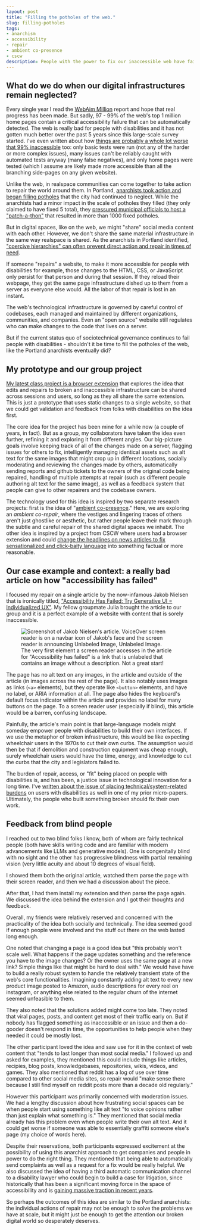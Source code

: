 ```yaml
---
layout: post
title: "Filling the potholes of the web."
slug: filling-potholes
tags:
- anarchism
- accessibility
- repair
- ambient co-presence
- cscw
description: People with the power to fix our inaccessible web have failed to do it for long enough. Isn't it time to imagine ways we can repair the web without waiting for them?
---
```

## What do we do when our digital infrastructures remain neglected?

Every single year I read the [WebAim Million](https://webaim.org/projects/million/) report and hope that real progress has been made. But sadly, 97 - 99% of the web's top 1 million home pages contain a critical accessibility failure that can be automatically detected. The web is really bad for people with disabilities and it has not gotten much better over the past 5 years since this large-scale survey started. I've even written about how [things are probably a whole lot worse that 99% inaccessible](https://www.frank.computer/blog/2022/03/facing-the-scale-of-digital-inaccessibility.html) too: only basic tests were run (not any of the harder or more complex issues), many issues can't be reliably caught with automated tests anyway (many false negatives), and only home pages were tested (which I assume are likely made more accessible than all the branching side-pages on any given website).

Unlike the web, in realspace communities can come together to take action to repair the world around them. In Portland, [anarchists took action and began filling potholes](https://www.bloomberg.com/news/articles/2017-03-15/portland-anarchist-road-care-fixes-potholes-anonymously) that the city had continued to neglect. While the anarchists had a minor impact in the scale of potholes they filled (they only claimed to have fixed 5 total), they [pressured municipal officials to host a "patch-a-thon"](https://www.portland.gov/transportation/news/2017/2/24/news-release-pbot-launches-patch-thon-address-potholes-caused-winter) that resulted in more than 1000 fixed potholes.

But in digital spaces, like on the web, we might "share" social media content with each other. However, we don't share the same material infrastructure in the same way realspace is shared. As the anarchists in Portland identified, ["coercive hierarchies" can often prevent direct action and repair in times of need](https://www.oregonlive.com/commuting/2017/03/why_portland_anarchists_are_pa.html).

If someone "repairs" a website, to make it more accessible for people with disabilities for example, those changes to the HTML, CSS, or JavaScript only persist for that person and during that session. If they reload their webpage, they get the same page infrastructure dished up to them from a server as everyone else would. All the labor of that repair is lost in an instant.

The web's technological infrastructure is governed by careful control of codebases, each managed and maintained by different organizations, communities, and companies. Even an "open source" website still regulates who can make changes to the code that lives on a server.

But if the current status quo of sociotechnical governance continues to fail people with disabilities - shouldn't it be time to fill the potholes of the web, like the Portland anarchists eventually did?

## My prototype and our group project

[My latest class project is a browser extension](https://github.com/frankelavsky/filling_potholes/) that explores the idea that edits and repairs to broken and inaccessible infrastructure can be shared across sessions and users, so long as they all share the same extension. This is just a prototype that uses static changes to a single website, so that we could get validation and feedback from folks with disabilities on the idea first.

The core idea for the project has been mine for a while now (a couple of years, in fact). But as a group, my collaborators have taken the idea even further, refining it and exploring it from different angles. Our big-picture goals involve keeping track of all of the changes made on a server, flagging issues for others to fix, intelligently managing identical assets such as alt text for the same images that might crop up in different locations, socially moderating and reviewing the changes made by others, automatically sending reports and github tickets to the owners of the original code being repaired, handling of multiple attempts at repair (such as different people authoring alt text for the same image), as well as a feedback system that people can give to other repairers and the codebase owners.

The technology used for this idea is inspired by two separate research projects: first is the idea of "[ambient co-presence](https://maggieappleton.com/ambient-copresence)." Here, we are exploring an *ambient co-repair*, where the vestiges and lingering traces of others aren't just ghostlike or aesthetic, but rather people leave their mark through the subtle and careful repair of the shared digital spaces we inhabit. The other idea is inspired by a project from CSCW where users had a browser extension and could [change the headlines on news articles to fix sensationalized and click-baity language](https://dl.acm.org/doi/10.1145/3555643) into something factual or more reasonable.

## Our case example and context: a really bad article on how "accessibility has failed"

I focused my repair on a single article by the now-infamous Jakob Nielsen that is ironically titled, ["Accessibility Has Failed: Try Generative UI = Individualized UX"](https://jakobnielsenphd.substack.com/p/accessibility-generative-ui). My fellow groupmate Julia brought the article to our group and it is a perfect example of a website with content that is sorely inaccessible.

<figure>
    <img src="https://www.frank.computer/images/failed.png" alt="Screenshot of Jakob Nielsen's article. VoiceOver screen reader is on a navbar icon of Jakob's face and the screen reader is announcing Unlabeled Image, Unlabeled Image."/>
    <figcaption>The very first element a screen reader accesses in the article for "Accessibility has failed" is a link that is unlabeled that contains an image without a description. Not a great start!</figcaption>
</figure>

The page has no alt text on any images, in the article and outside of the article (in images across the rest of the page). It also notably uses images as links (`<a>` elements), but they operate like `<button>` elements, and have no label, or ARIA information at all. The page also hides the keyboard's default focus indicator within the article and provides no label for many buttons on the page. To a screen reader user (especially if blind), this article would be a barren, confusing landscape.

Painfully, the article's main point is that large-language models might someday empower people with disabilities to build their own interfaces. If we use the metaphor of broken infrastructure, this would be like expecting wheelchair users in the 1970s to cut their own curbs. The assumption would then be that if demolition and construction equipment was cheap enough, surely wheelchair users would have the time, energy, and knowledge to cut the curbs that the city and legislators failed to.

The burden of repair, access, or "fit" being placed on people with disabilities is, and has been, a justice issue in technological innovation for a long time. I've [written about the issue of placing technical/system-related burdens](https://arxiv.org/pdf/2304.08748.pdf) on users with disabilities as well in one of my prior micro-papers. Ultimately, the people who built something broken should fix their own work.

## Feedback from blind people
I reached out to two blind folks I know, both of whom are fairly technical people (both have skills writing code and are familiar with modern advancements like LLMs and generative models). One is congenitally blind with no sight and the other has progressive blindness with partial remaining vision (very little acuity and about 10 degrees of visual field).

I showed them both the original article, watched them parse the page with their screen reader, and then we had a discussion about the piece.

After that, I had them install my extension and then parse the page again. We discussed the idea behind the extension and I got their thoughts and feedback.

Overall, my friends were relatively reserved and concerned with the practicality of the idea both socially and technically. The idea seemed good if enough people were involved and the stuff out there on the web lasted long enough.

One noted that changing a page is a good idea but "this probably won't scale well. What happens if the page updates something and the reference you have to the image changes? Or the owner uses the same page at a new link? Simple things like that might be hard to deal with." We would have have to build a really robust system to handle the relatively transient state of the web's core functionalities. Imagining constantly adding alt text to every new product image posted to Amazon, audio descriptions for every reel on instagram, or anything else related to the regular churn of the internet seemed unfeasible to them.

They also noted that the solutions added might come too late. They noted that viral pages, posts, and content get most of their traffic early on. But if nobody has flagged something as inaccessible or an issue and then a do-gooder doesn't respond in time, the opportunities to help people when they needed it could be mostly lost.

The other participant loved the idea and saw use for it in the context of web content that "tends to last longer than most social media." I followed up and asked for examples, they mentioned this could include things like articles, recipies, blog posts, knowledgebases, repositories, wikis, videos, and games. They also mentioned that reddit has a log of use over time compared to other social media sites, so repair would "make sense there because I still find myself on reddit posts more than a decade old regularly."

However this participant was primarily concerned with moderation issues. We had a lengthy discussion about how frustrating social spaces can be when people start using something like alt text "to voice opinions rather than just explain what something is." They mentioned that social media already has this problem even when people write their own alt text. And it could get worse if someone was able to essentially graffiti someone else's page (my choice of words here).

Despite their reservations, both participants expressed excitement at the possibility of using this anarchist approach to get companies and people in power to do the right thing. They mentioned that being able to automatically send complaints as well as a request for a fix would be really helpful. We also discussed the idea of having a third automatic communication channel to a disability lawyer who could begin to build a case for litigation, since historically that has been a significant moving force in the space of accessibility and is [gaining massive traction in recent years](https://www.forbes.com/sites/gusalexiou/2023/06/30/website-accessibility-lawsuits-rising-exponentially-in-2023-according-to-latest-data/?sh=6e86d0ef717f).

So perhaps the outcomes of this idea are similar to the Portland anarchists: the individual actions of repair may not be enough to solve the problems we have at scale, but it might just be enough to get the attention our broken digital world so desperately deserves.
